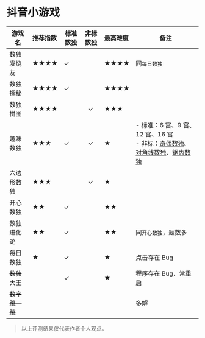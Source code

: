 # 抖音小游戏

| 游戏名       | 推荐指数 | 标准数独 | 非标数独 | 最高难度 | 备注                                                     |
|-----------|:-----|------|:----:|:-----|--------------------------------------------------------|
| 数独发烧友     | ★★★★ | ✓    |      | ★★★★ | 同`每日数独`                                                |
| 数独探秘      | ★★★★ | ✓    |      | ★★★★ |                                                        |
| 数独拼图      | ★★★★ |      |  ✓   | ★★★  |                                                        |
| 趣味数独      | ★★★  | ✓    |  ✓   | ★    | - 标准：6 宫、9 宫、12 宫、16 宫<br/> - 非标：[奇偶数独]、[对角线数独]、[锯齿数独] |
| 六边形数独     | ★★★  |      |  ✓   | ★    |                                                        |
| 开心数独      | ★★   | ✓    |      | ★★   ||
| 数独进化论     | ★★   | ✓    |      | ★★   | 同`开心数独`，题数多                                            |
| 每日数独      | ★    | ✓    |      | ★    | 点击存在 Bug                                               |
| ~~数独大王~~  |      | ✓    |      | ★    | 程序存在 Bug，常重启                                           |
| ~~数字跳一跳~~ |      |      |      |      | 多解                                                     |
> 以上评测结果仅代表作者个人观点。

[奇偶数独]: ../非标数独/9宫/候选类/奇偶类/奇偶数独.md
[对角线数独]: ../非标数独/9宫/额外区域类/绝对区域/额外宫类/对角线数独.md
[锯齿数独]: ../非标数独/9宫/异形类/锯齿数独.md